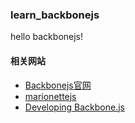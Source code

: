 ### learn_backbonejs
hello backbonejs!

#### 相关网站

* [Backbonejs官网](http://backbonejs.org)
* [marionettejs](http://marionettejs.com)
* [Developing Backbone.js](http://addyosmani.com/backbone-fundamentals/)

